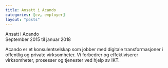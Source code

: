 ```yaml
---
title: Ansatt i Acando
categories: [cv, employer]
layout: "posts"
---
```


Ansatt i Acando  
September 2015 til januar 2018

Acando er et konsulentselskap som jobber med digitale transformasjoner i offentlig og private virksomheter. Vi forbedrer og effektiviserer virksomheter, prosesser og tjenester ved hjelp av IKT.
